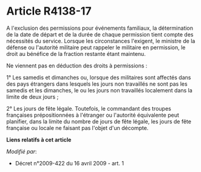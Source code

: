 # Article R4138-17

A l'exclusion des permissions pour événements familiaux, la détermination de la date de départ et de la durée de chaque
permission tient compte des nécessités du service. Lorsque les circonstances l'exigent, le ministre de la défense ou
l'autorité militaire peut rappeler le militaire en permission, le droit au bénéfice de la fraction restante étant maintenu.

Ne viennent pas en déduction des droits à permissions : 

1° Les samedis et dimanches ou, lorsque des militaires sont affectés dans des pays étrangers dans lesquels les jours non
travaillés ne sont pas les samedis et les dimanches, le ou les jours non travaillés localement dans la limite de deux
jours ; 

2° Les jours de fête légale. Toutefois, le commandant des troupes françaises prépositionnées à l'étranger ou l'autorité
équivalente peut planifier, dans la limite du nombre de jours de fête légale, les jours de fête française ou locale ne
faisant pas l'objet d'un décompte.

**Liens relatifs à cet article**

_Modifié par_:

  - Décret n°2009-422 du 16 avril 2009 - art. 1
